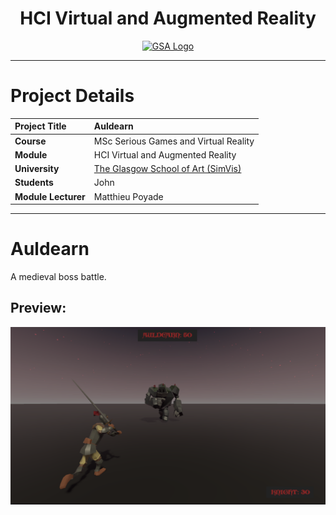 <h1 align="center">HCI Virtual and Augmented Reality</h1>

<a href="https://www.gsa.ac.uk/research/research-units/school-of-simulation-and-visualisation/" >
<p align="center"><img src="https://d4ya733yr7s0y.cloudfront.net/images/made/images/uploads/general/Uni-logo-GSA_730_290_80.jpg"
alt="GSA Logo" width="600" height="250"/>
</p></a>

***

# Project Details
| **Project Title** | Auldearn |
| :------------- |:-------------|
| **Course**              | MSc Serious Games and Virtual Reality |
| **Module**              | HCI Virtual and Augmented Reality |
| **University**           | [The Glasgow School of Art (SimVis)](https://www.gsa.ac.uk/research/research-units/school-of-simulation-and-visualisation/) |
| **Students**             | John |
| **Module Lecturer**      | Matthieu Poyade |

***

# Auldearn
A medieval boss battle.

## Preview:
![preview](workings/dev_snips/preview003.PNG)

